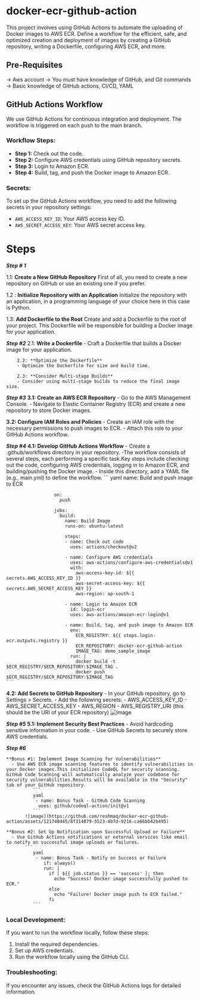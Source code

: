 # docker-ecr-github-action
This project involves using GitHub Actions to automate the uploading of Docker images to AWS ECR. Define a workflow for the efficient, safe, and optimized creation and deployment of images by creating a GitHub repository, writing a Dockerfile, configuring AWS ECR, and more.

## Pre-Requisites
-> Aws account
-> You must have knowledge of GitHub, and Git commands
-> Basic knowledge of GitHub actions, CI/CD, YAML

## GitHub Actions Workflow

We use GitHub Actions for continuous integration and deployment. The workflow is triggered on each push to the main branch.

### Workflow Steps:

- **Step 1:** Check out the code.
- **Step 2:** Configure AWS credentials using GitHub repository secrets.
- **Step 3:** Login to Amazon ECR.
- **Step 4:** Build, tag, and push the Docker image to Amazon ECR.

### Secrets:

To set up the GitHub Actions workflow, you need to add the following secrets in your repository settings:

- `AWS_ACCESS_KEY_ID`: Your AWS access key ID.
- `AWS_SECRET_ACCESS_KEY`: Your AWS secret access key.

# Steps

**_Step # 1_**

  1.1: **Create a New GitHub Repository**
        First of all, you need to create a new repository on GitHub or use an existing one if you prefer.

  1.2 : **Initialize Repository with an Application**
        Initialize the repository with an application, in a programming language of your choice here in this case is Python.

  1.3: **Add Dockerfile to the Root**
Create and add a Dockerfile to the root of your project. This Dockerfile will be responsible for building a Docker image for your application.

**_Step #2_**
        2.1: **Write a Dockerfile**
        - Craft a Dockerfile that builds a Docker image for your application.

        2.2: **Optimize the Dockerfile**
        - Optimize the Dockerfile for size and build time.

        2.3: **Consider Multi-stage Builds**
        - Consider using multi-stage builds to reduce the final image size.

**_Step #3_**
  **3.1: Create an AWS ECR Repository**
     - Go to the AWS Management Console.
     - Navigate to Elastic Container Registry (ECR) and create a new repository to store Docker images.

  **3.2: Configure IAM Roles and Policies**
    - Create an IAM role with the necessary permissions to push images to ECR.
    - Attach this role to your GitHub Actions workflow.


**_Step #4_**
**4.1: Develop GitHub Actions Workflow**
    - Create a .github/workflows directory in your repository.
    -The workflow consists of several steps, each performing a specific task.Key steps include checking out the code, configuring AWS credentials, logging in to Amazon ECR, and building/pushing the Docker image.
    - Inside this directory, add a YAML file (e.g., main.yml) to define the workflow.
    ```
              yaml
                      name: Build and push image to ECR
                      
                      on:
                        push
                      
                      jobs:
                        build:
                          name: Build Image
                          runs-on: ubuntu-latest
                      
                          steps:
                          - name: Check out code
                            uses: actions/checkout@v2
                      
                          - name: Configure AWS credentials
                            uses: aws-actions/configure-aws-credentials@v1
                            with:
                              aws-access-key-id: ${{ secrets.AWS_ACCESS_KEY_ID }}
                              aws-secret-access-key: ${{ secrets.AWS_SECRET_ACCESS_KEY }}
                              aws-region: ap-south-1
                      
                          - name: Login to Amazon ECR
                            id: login-ecr
                            uses: aws-actions/amazon-ecr-login@v1
                      
                          - name: Build, tag, and push image to Amazon ECR
                            env:
                              ECR_REGISTRY: ${{ steps.login-ecr.outputs.registry }}
                              ECR_REPOSITORY: docker-ecr-github-action
                              IMAGE_TAG: demo_sample_image
                            run: |
                              docker build -t $ECR_REGISTRY/$ECR_REPOSITORY:$IMAGE_TAG .
                              docker push $ECR_REGISTRY/$ECR_REPOSITORY:$IMAGE_TAG
    ```
**4.2: Add Secrets to GitHub Repository**
    - In your GitHub repository, go to Settings > Secrets.
    - Add the following secrets:
    - AWS_ACCESS_KEY_ID
    - AWS_SECRET_ACCESS_KEY
    - AWS_REGION
    - AWS_REGISTRY_URI (this should be the URI of your ECR repository)
      ![image](https://github.com/reshmaq/docker-ecr-github-action/assets/121748445/68625974-15de-41a1-a5b6-5d8352a23a41)



**_Step #5_**
**5.1: Implement Security Best Practices**
    - Avoid hardcoding sensitive information in your code.
    - Use GitHub Secrets to securely store AWS credentials.

**_Step #6_**

    **Bonus #1: Implement Image Scanning for Vulnerabilities**
      - Use AWS ECR image scanning features to identify vulnerabilities in your Docker images.This initializes CodeQL for security scanning. GitHub Code Scanning will automatically analyze your codebase for security vulnerabilities.Results will be available in the "Security" tab of your GitHub repository.
              ```
              yaml
               - name: Bonus Task - GitHub Code Scanning
                uses: github/codeql-action/init@v1
              ```
           ![image](https://github.com/reshmaq/docker-ecr-github-action/assets/121748445/8f314879-5523-4b7d-9216-ca66bb42b495)

    **Bonus #2: Set Up Notification upon Successful Upload or Failure**
      - Use GitHub Actions notifications or external services like email to notify on successful image uploads or failures.
           ```
              yaml
               - name: Bonus Task - Notify on Success or Failure
                  if: always()
                  run: |
                    if [ ${{ job.status }} == 'success' ]; then
                      echo "Success! Docker image successfully pushed to ECR."
                    else
                      echo "Failure! Docker image push to ECR failed."
                    fi
              ```
          

### Local Development:

If you want to run the workflow locally, follow these steps:

1. Install the required dependencies.
2. Set up AWS credentials.
3. Run the workflow locally using the GitHub CLI.

### Troubleshooting:

If you encounter any issues, check the GitHub Actions logs for detailed information.


